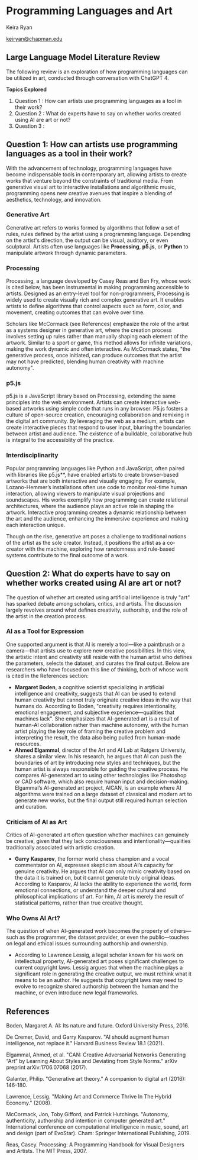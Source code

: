# Programming Languages and Art
Keira Ryan

keiryan@chapman.edu


## Large Language Model Literature Review

The following review is an exploration of how programming languages can be utilized in art, conducted through conversation with ChatGPT 4.

**Topics Explored**
1. Question 1 : How can artists use programming languages as a tool in their work?
3. Question 2 : What do experts have to say on whether works created using AI are art or not?
4. Question 3 : 

## Question 1: How can artists use programming languages as a tool in their work?
With the advancement of technology, programming languages have become indispensable tools in contemporary art, allowing artists to create works that venture beyond the constraints of traditional media. From generative visual art to interactive installations and algorithmic music, programming opens new creative avenues that inspire a blending of aesthetics, technology, and innovation.

### Generative Art
Generative art refers to works formed by algorithms that follow a set of rules, rules defined by the artist using a programming language. Depending on the artist's direction, the output can be visual, auditory, or even sculptural. Artists often use languages like **Processing**, **p5.js**, or **Python** to manipulate artwork through dynamic parameters.

### Processing

Processing, a language developed by Casey Reas and Ben Fry, whose work is cited below, has been instrumental in making programming accessible to artists. Designed as an entry-level tool for non-programmers, Processing is widely used to create visually rich and complex generative art. It enables artists to define algorithms that control aspects such as form, color, and movement, creating outcomes that can evolve over time.

Scholars like McCormack (see References) emphasize the role of the artist as a systems designer in generative art, where the creation process involves setting up rules rather than manually shaping each element of the artwork. Similar to a sport or game, this method allows for infinite variations, making the work dynamic and often interactive. As McCormack states, "the generative process, once initiated, can produce outcomes that the artist may not have predicted, blending human creativity with machine autonomy".


### p5.js

p5.js is a JavaScript library based on Processing, extending the same principles into the web environment. Artists can create interactive web-based artworks using simple code that runs in any browser. P5.js fosters a culture of open-source creation, encouraging collaboration and remixing in the digital art community. By leveraging the web as a medium, artists can create interactive pieces that respond to user input, blurring the boundaries between artist and audience. The existence of a buildable, collaborative hub is integral to the accessiblity of the practice.


### Interdisciplinarity

Popular programming languages like Python and JavaScript, often paired with libraries like p5.js**, have enabled artists to create browser-based artworks that are both interactive and visually engaging. For example, Lozano-Hemmer’s installations often use code to monitor real-time human interaction, allowing viewers to manipulate visual projections and soundscapes. His works exemplify how programming can create relational architectures, where the audience plays an active role in shaping the artwork. Interactive programming creates a dynamic relationship between the art and the audience, enhancing the immersive experience and making each interaction unique.



Though on the rise, generative art poses a challenge to traditional notions of the artist as the sole creator. Instead, it positions the artist as a co-creator with the machine, exploring how randomness and rule-based systems contribute to the final outcome of a work.

## Question 2: What do experts have to say on whether works created using AI are art or not?
The question of whether art created using artificial intelligence is truly "art" has sparked debate among scholars, critics, and artists. The discussion largely revolves around what defines creativity, authorship, and the role of the artist in the creation process.

### AI as a Tool for Expression

One supported argument is that AI is merely a tool—like a paintbrush or a camera—that artists use to explore new creative possibilities. In this view, the artistic intent and creativity still reside with the human artist who defines the parameters, selects the dataset, and curates the final output. Below are researchers who have focused on this line of thinking, both of whose work is cited in the References section:

- **Margaret Boden**, a cognitive scientist specializing in artificial intelligence and creativity, suggests that AI can be used to extend human creativity but cannot truly originate creative ideas in the way that humans do. According to Boden, "creativity requires intentionality, emotional engagement, and subjective experience—qualities that machines lack". She emphasizes that AI-generated art is a result of human-AI collaboration rather than machine autonomy, with the human artist playing the key role of framing the creative problem and interpreting the result, the data also being pulled from human-made resources.
- **Ahmed Elgammal**, director of the Art and AI Lab at Rutgers University, shares a similar view. In his research, he argues that AI can push the boundaries of art by introducing new styles and techniques, but the human artist is always responsible for guiding the creative process. He compares AI-generated art to using other technologies like Photoshop or CAD software, which also require human input and decision-making. Elgammal’s AI-generated art project, AICAN, is an example where AI algorithms were trained on a large dataset of classical and modern art to generate new works, but the final output still required human selection and curation.

### Criticism of AI as Art
Critics of AI-generated art often question whether machines can genuinely be creative, given that they lack consciousness and intentionality—qualities traditionally associated with artistic creation. 

- **Garry Kasparov**, the former world chess champion and a vocal commentator on AI, expresses skepticism about AI’s capacity for genuine creativity. He argues that AI can only mimic creativity based on the data it is trained on, but it cannot generate truly original ideas. According to Kasparov, AI lacks the ability to experience the world, form emotional connections, or understand the deeper cultural and philosophical implications of art. For him, AI art is merely the result of statistical patterns, rather than true creative thought.

### Who Owns AI Art?

The question of when AI-generated work becomes the property of others—such as the programmer, the dataset provider, or even the public—touches on legal and ethical issues surrounding authorship and ownership.

- According to Lawrence Lessig, a legal scholar known for his work on intellectual property, AI-generated art poses significant challenges to current copyright laws. Lessig argues that when the machine plays a significant role in generating the creative output, we must rethink what it means to be an author. He suggests that copyright laws may need to evolve to recognize shared authorship between the human and the machine, or even introduce new legal frameworks.














## References
Boden, Margaret A. AI: Its nature and future. Oxford University Press, 2016.

De Cremer, David, and Garry Kasparov. "AI should augment human intelligence, not replace it." Harvard Business Review 18.1 (2021).

Elgammal, Ahmed, et al. "CAN: Creative Adversarial Networks Generating “Art” by Learning About Styles and Deviating from Style Norms." arXiv preprint arXiv:1706.07068 (2017).

Galanter, Philip. "Generative art theory." A companion to digital art (2016): 146-180.

Lawrence, Lessig. "Making Art and Commerce Thrive In The Hybrid Economy." (2008).

McCormack, Jon, Toby Gifford, and Patrick Hutchings. "Autonomy, authenticity, authorship and intention in computer generated art." International conference on computational intelligence in music, sound, art and design (part of EvoStar). Cham: Springer International Publishing, 2019.

Reas, Casey. Processing: A Programming Handbook for Visual Designers and Artists. The MIT Press, 2007.







